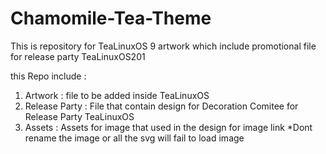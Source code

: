 # Chamomile-Tea-Theme

This is repository for TeaLinuxOS 9 artwork which include promotional file for release party TeaLinuxOS201

this Repo include : 
1. Artwork : file to be added inside TeaLinuxOS
2. Release Party : File that contain design for Decoration Comitee for Release Party TeaLinuxOS
3. Assets : Assets for image that used in the design for image link *Dont rename the image or all the svg will fail to load image
